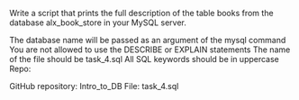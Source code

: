 Write a script that prints the full description of the table books from the database alx_book_store in your MySQL server.

The database name will be passed as an argument of the mysql command
You are not allowed to use the DESCRIBE or EXPLAIN statements
The name of the file should be task_4.sql
All SQL keywords should be in uppercase
Repo:

GitHub repository: Intro_to_DB
File: task_4.sql
